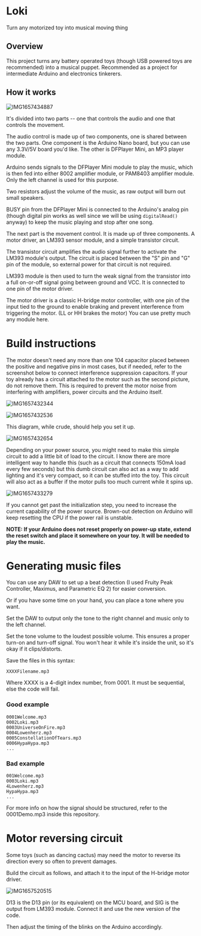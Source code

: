 # Loki
Turn any motorized toy into musical moving thing

## Overview
This project turns any battery operated toys (though USB powered toys are recommended) into a musical puppet. Recommended as a project for intermediate Arduino and electronics tinkerers.

## How it works
![IMG1657434887](https://user-images.githubusercontent.com/11834016/178134115-42bc4238-87ee-466f-a4fe-d91a786a03e4.png)

It's divided into two parts -- one that controls the audio and one that controls the movement.

The audio control is made up of two components, one is shared between the two parts. One component is the Arduino Nano board, but you can use any 3.3V/5V board you'd like. The other is DFPlayer Mini, an MP3 player module.

Arduino sends signals to the DFPlayer Mini module to play the music, which is then fed into either 8002 amplifier module, or PAM8403 amplifier module. Only the left channel is used for this purpose.

Two resistors adjust the volume of the music, as raw output will burn out small speakers.

BUSY pin from the DFPlayer Mini is connected to the Arduino's analog pin (though digital pin works as well since we will be using `digitalRead()` anyway) to keep the music playing and stop after one song.

The next part is the movement control. It is made up of three components. A motor driver, an LM393 sensor module, and a simple transistor circuit.

The transistor circuit amplifies the audio signal further to activate the LM393 module's output. The circuit is placed between the "S" pin and "G" pin of the module, so external power for that circuit is not required.

LM393 module is then used to turn the weak signal from the transistor into a full on-or-off signal going between ground and VCC. It is connected to one pin of the motor driver.

The motor driver is a classic H-bridge motor controller, with one pin of the input tied to the ground to enable braking and prevent interference from triggering the motor. (LL or HH brakes the motor) You can use pretty much any module here.

# Build instructions

The motor doesn't need any more than one 104 capacitor placed between the positive and negative pins in most cases, but if needed, refer to the screenshot below to connect interference suppression capacitors. If your toy already has a circuit attached to the motor such as the second picture, do not remove them. This is required to prevent the motor noise from interfering with amplifiers, power circuits and the Arduino itself.

![IMG1657432344](https://user-images.githubusercontent.com/11834016/178133110-47a58dfc-38bf-42aa-9c00-d1ff843b90f8.png)

![IMG1657432536](https://user-images.githubusercontent.com/11834016/178133189-7fb017cd-a53e-421e-bac7-bc10b3c16d89.png)

This diagram, while crude, should help you set it up.

![IMG1657432654](https://user-images.githubusercontent.com/11834016/178202643-3cc788c1-09ec-45d3-9fe9-f1d576d7166a.png)

Depending on your power source, you might need to make this simple circuit to add a little bit of load to the circuit. I know there are more intelligent way to handle this (such as a circuit that connects 150mA load every few seconds) but this dumb circuit can also act as a way to add lighting and it's very compact, so it can be stuffed into the toy. This circuit will also act as a buffer if the motor pulls too much current while it spins up.

![IMG1657433279](https://user-images.githubusercontent.com/11834016/178133483-023f9771-fa96-4a59-8bd8-634060db2aea.png)

If you cannot get past the initialization step, you need to increase the current capability of the power source. Brown-out detection on Arduino will keep resetting the CPU if the power rail is unstable.

**NOTE: If your Arduino does not reset properly on power-up state, extend the reset switch and place it somewhere on your toy. It will be needed to play the music.**

# Generating music files

You can use any DAW to set up a beat detection (I used Fruity Peak Controller, Maximus, and Parametric EQ 2) for easier conversion.

Or if you have some time on your hand, you can place a tone where you want.

Set the DAW to output only the tone to the right channel and music only to the left channel.

Set the tone volume to the loudest possible volume. This ensures a proper turn-on and turn-off signal. You won't hear it while it's inside the unit, so it's okay if it clips/distorts.

Save the files in this syntax:
```
XXXXFilename.mp3
```
Where XXXX is a 4-digit index number, from 0001. It must be sequential, else the code will fail.

### Good example
```
0001Welcome.mp3
0002Loki.mp3
0003UniverseOnFire.mp3
0004Lowenherz.mp3
0005ConstellationOfTears.mp3
0006HypaHypa.mp3
...
```
### Bad example
```
001Welcome.mp3
0003Loki.mp3
4Lowenherz.mp3
HypaHypa.mp3
...
```

For more info on how the signal should be structured, refer to the 0001Demo.mp3 inside this repository.

# Motor reversing circuit
Some toys (such as dancing cactus) may need the motor to reverse its direction every so often to prevent damages.

Build the circuit as follows, and attach it to the input of the H-bridge motor driver.

![IMG1657520515](https://user-images.githubusercontent.com/11834016/178201157-39ab81a8-5b2a-4cf6-b999-2ce706ecf5dc.png)

D13 is the D13 pin (or its equivalent) on the MCU board, and SIG is the output from LM393 module. Connect it and use the new version of the code.

Then adjust the timing of the blinks on the Arduino accordingly.


